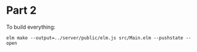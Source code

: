 # Part 2

To build everything:

```
elm make --output=../server/public/elm.js src/Main.elm --pushstate --open
```
